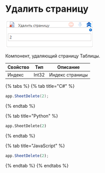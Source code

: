 # Удалить страницу

![](<../../../../../.gitbook/assets/image (467).png>)

Компонент, удаляющий страницу Таблицы.

| Свойство | Тип   | Описание        |
| -------- | ----- | --------------- |
| Индекс   | Int32 | Индекс страницы |

{% tabs %}
{% tab title="C#" %}
```csharp
app.SheetDelete(2);
```
{% endtab %}

{% tab title="Python" %}
```python
app.SheetDelete(2)
```
{% endtab %}

{% tab title="JavaScript" %}
```javascript
app.SheetDelete(2);
```
{% endtab %}
{% endtabs %}
